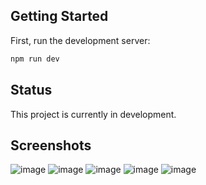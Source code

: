 ## Getting Started

First, run the development server:

```bash
npm run dev
```


## Status

This project is currently in development.

## Screenshots
![image](https://github.com/user-attachments/assets/34d9c26f-b1b2-4bb2-819b-6c2f64fd493b)
![image](https://github.com/user-attachments/assets/e158eba2-bb1c-446a-83be-9604d47b7002)
![image](https://github.com/user-attachments/assets/6315972e-9300-472c-b10f-ab915636f638)
![image](https://github.com/user-attachments/assets/aa6825d1-e068-45cf-a3f8-c6f2ea080eaa)
![image](https://github.com/user-attachments/assets/6ffe674e-41fe-4311-911c-331fd9373869)

